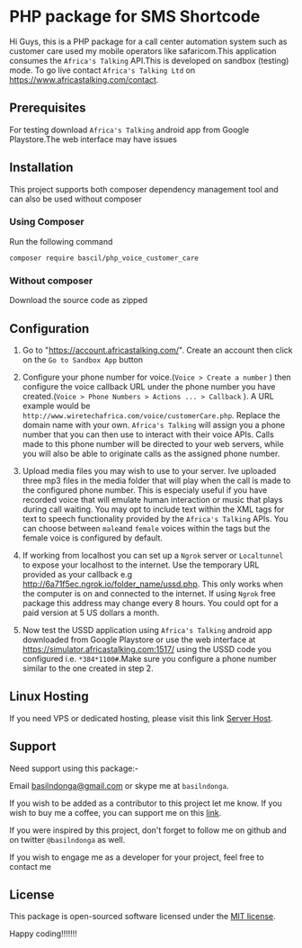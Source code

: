 # PHP package for SMS Shortcode

Hi Guys, this is a PHP package for a call center automation system such as customer care used my mobile operators like safaricom.This application consumes the `Africa's Talking` API.This is developed on sandbox (testing) mode. To go live contact `Africa's Talking Ltd` on https://www.africastalking.com/contact.

## Prerequisites

For testing download `Africa's Talking` android app from Google Playstore.The web interface may have issues

## Installation

This project supports both composer dependency management tool and can also be used without composer

### Using Composer

Run the following command

```
composer require bascil/php_voice_customer_care

```

### Without composer

Download the source code as zipped

## Configuration

1. Go to "https://account.africastalking.com/". Create an account then click on the `Go to Sandbox App` button

2. Configure your phone number for voice.(`Voice > Create a number` ) then configure the voice callback URL under the phone number you have created.(`Voice > Phone Numbers > Actions ... > Callback` ). A URL example would be `http://www.wiretechafrica.com/voice/customerCare.php`. Replace the domain name with your own. `Africa's Talking` will assign you a phone number that you can then use to interact with their voice APIs. Calls made to this phone number will be directed to your web servers, while you will also be able to originate calls as the assigned phone number.

3. Upload media files you may wish to use to your server. Ive uploaded three mp3 files in the media folder that will play when the call is made to the configured phone number. This is especialy useful if you have recorded voice that will emulate human interaction or music that plays during call waiting. You may opt to include text within the XML <say></say> tags for text to speech functionality provided by the `Africa's Talking` APIs. You can choose between `male`and `female` voices within the <say> tags but the female voice is configured by default.

4. If working from localhost you can set up a `Ngrok` server or `Localtunnel` to expose your localhost to the internet. Use the temporary URL provided as your callback e.g http://6a71f5ec.ngrok.io/folder_name/ussd.php. This only works when the computer is on and connected to the internet. If using `Ngrok` free package this address may change every 8 hours. You could opt for a paid version at 5 US dollars a month.

5. Now test the USSD application using `Africa's Talking` android app downloaded from Google Playstore or use the web interface at https://simulator.africastalking.com:1517/ using the USSD code you configured i.e. `*384*1100#`.Make sure you configure a phone number similar to the one created in step 2.

## Linux Hosting

If you need VPS or dedicated hosting, please visit this link [Server Host](https://serverhost53.com).

## Support

Need support using this package:-

Email basilndonga@gmail.com or skype me at `basilndonga`.

If you wish to be added as a contributor to this project let me know. If you wish to buy me a coffee, you can support me on this [link](https://buymeacoffee.com/basilndonga).

If you were inspired by this project, don't forget to follow me on github and on twitter `@basilndonga` as well.

If you wish to engage me as a developer for your project, feel free to contact me

## License

This package is open-sourced software licensed under the [MIT license](http://opensource.org/licenses/MIT).

Happy coding!!!!!!!
